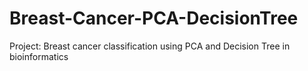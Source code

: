 # Breast-Cancer-PCA-DecisionTree
Project: Breast cancer classification using PCA and Decision Tree in bioinformatics
